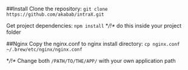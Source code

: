 ##Install
Clone the repository: `git clone https://github.com/akabab/intraX.git`

Get project dependencies: `npm install` **/!\** do this inside your project folder

##Nginx
Copy the nginx.conf to nginx install directory: `cp nginx.conf ~/.brew/etc/nginx/nginx.conf`

**/!\** Change both `/PATH/TO/THE/APP/` with your own application path
